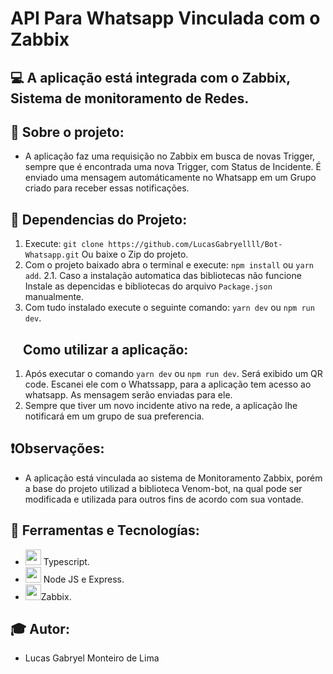 # API Para Whatsapp Vinculada com o Zabbix

## 💻 A aplicação está integrada com o Zabbix, Sistema de monitoramento de Redes.

## 💭 Sobre o projeto:
 - A aplicação faz uma requisição no Zabbix em busca de novas Trigger, sempre que é encontrada uma nova Trigger, com Status de Incidente. É enviado uma mensagem automáticamente no Whatsapp em um Grupo criado para receber essas notificações.

## 🎯 Dependencias do Projeto:
 1. Execute: `git clone https://github.com/LucasGabryellll/Bot-Whatsapp.git` Ou baixe o Zip do projeto.
 2. Com o projeto baixado abra o terminal e execute: `npm install` ou `yarn add`.
 2.1. Caso a instalação automatica das bibliotecas não funcione Instale as depencidas e bibliotecas do arquivo `Package.json` manualmente.
 3. Com tudo instalado execute o seguinte comando: `yarn dev` ou `npm run dev`.

## <img src="https://cdn-icons-png.flaticon.com/512/4192/4192761.png" width="15px">  Como utilizar a aplicação: 
  1. Após executar o comando `yarn dev` ou `npm run dev`. Será exibido um QR code. Escanei ele com o Whatssapp, para a aplicação tem acesso ao whatsapp. As mensagem serão enviadas para ele.
  2. Sempre que tiver um novo incidente ativo na rede, a aplicação lhe notificará em um grupo de sua preferencia.

## ❗Observações:
 - A aplicação está vinculada ao sistema de Monitoramento Zabbix, porém a base do projeto utilizad a biblioteca Venom-bot, na qual pode ser modificada e utilizada para outros fins de acordo com sua vontade.

## 🚀 Ferramentas e Tecnologías:
 - <img src="https://img.icons8.com/color/344/typescript.png" width="25px"> Typescript.
 - <img src="https://nodejs.org/static/images/logo.svg" width="25px"> Node JS e Express.
 - <img src="https://www.made4it.com.br/wp-content/uploads/2020/10/zabbix_logo_500x131.png" width="25px">Zabbix.

## 🎓 Autor:
 - Lucas Gabryel Monteiro de Lima